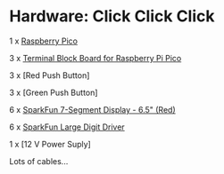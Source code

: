 
# Hardware: Click Click Click


1 x [Raspberry Pico](https://www.raspberrypi.com/products/raspberry-pi-pico/)

3 x [Terminal Block Board for Raspberry Pi Pico](https://wiki.dfrobot.com/SKU_DFR0924_Terminal_Block_Board_for_Pico)

3 x [Red Push Button]

3 x [Green Push Button]

6 x [SparkFun 7-Segment Display - 6.5" (Red)](https://www.sparkfun.com/7-segment-display-6-5-red.html)

6 x [SparkFun Large Digit Driver](https://www.sparkfun.com/sparkfun-large-digit-driver.html)

1 x [12 V Power Suply]

Lots of cables...